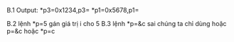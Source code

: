 B.1
Output:
*p3=0x1234,p3=
*p1=0x5678,p1=

B.2
lệnh *p=5 gán giá trị i cho 5
B.3
lệnh *p=&c sai chúng ta chỉ dùng hoặc p=&c hoặc *p=c
